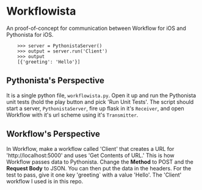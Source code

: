 # Workflowista

An proof-of-concept for communication between Workflow for iOS and Pythonista for iOS.

```
    >>> server = PythonistaServer()
    >>> output = server.run('Client')
    >>> output
    [{'greeting': 'Hello'}]
```

## Pythonista's Perspective

It is a single python file, `workflowista.py`. Open it up and run the Pythonista unit tests (hold the play button and pick 'Run Unit Tests'. The script should start a server, `PythonistaServer`, fire up flask in it's `Receiver`, and open Workflow with it's url scheme using it's `Transmitter`. 


## Workflow's Perspective

In Workflow, make a workflow called 'Client' that creates a URL for 'http://localhost:5000' and uses 'Get Contents of URL.' This is how Workflow passes data to Pythonista. Change the **Method** to POST and the **Request Body** to JSON. You can then put the data in the headers. For the test to pass, give it one key 'greeting` with a value 'Hello'. The 'Client' workflow I used is in this repo.